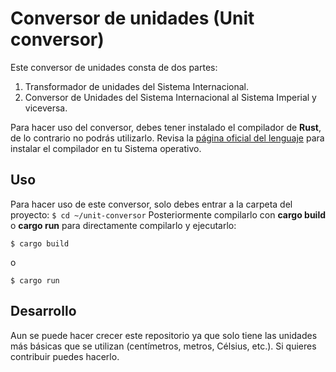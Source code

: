 # Conversor de unidades (Unit conversor)
Este conversor de unidades consta de dos partes:
1. Transformador de unidades del Sistema Internacional.
2. Conversor de Unidades del Sistema Internacional al Sistema Imperial y viceversa.

Para hacer uso del conversor, debes tener instalado el compilador de **Rust**, de lo contrario no podrás utilizarlo.
Revisa la [página oficial del lenguaje](https://www.rust-lang.org/tools/install) para instalar el compilador en tu Sistema operativo.

## Uso
Para hacer uso de este conversor, solo debes entrar a la carpeta del proyecto:
`$ cd ~/unit-conversor`
Posteriormente compilarlo con **cargo build** o **cargo run** para directamente compilarlo y ejecutarlo:

`$ cargo build`

o

`$ cargo run`


## Desarrollo
Aun se puede hacer crecer este repositorio ya que solo tiene las unidades más básicas que se utilizan (centímetros, metros, Célsius, etc.). Si quieres contribuir puedes hacerlo.
